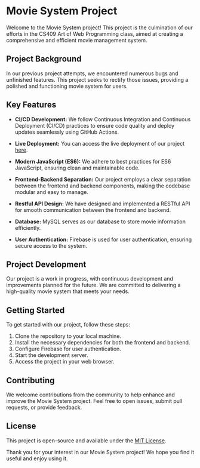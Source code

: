 # Movie System Project

Welcome to the Movie System project! This project is the culmination of our efforts in the CS409 Art of Web Programming class, aimed at creating a comprehensive and efficient movie management system.

## Project Background

In our previous project attempts, we encountered numerous bugs and unfinished features. This project seeks to rectify those issues, providing a polished and functioning movie system for users.

## Key Features

- **CI/CD Development:** We follow Continuous Integration and Continuous Deployment (CI/CD) practices to ensure code quality and deploy updates seamlessly using GitHub Actions.

- **Live Deployment:** You can access the live deployment of our project [here](http://149.248.8.180:3001/home/).

- **Modern JavaScript (ES6):** We adhere to best practices for ES6 JavaScript, ensuring clean and maintainable code.

- **Frontend-Backend Separation:** Our project employs a clear separation between the frontend and backend components, making the codebase modular and easy to manage.

- **Restful API Design:** We have designed and implemented a RESTful API for smooth communication between the frontend and backend.

- **Database:** MySQL serves as our database to store movie information efficiently.

- **User Authentication:** Firebase is used for user authentication, ensuring secure access to the system.

## Project Development

Our project is a work in progress, with continuous development and improvements planned for the future. We are committed to delivering a high-quality movie system that meets your needs.

## Getting Started

To get started with our project, follow these steps:

1. Clone the repository to your local machine.
2. Install the necessary dependencies for both the frontend and backend.
3. Configure Firebase for user authentication.
4. Start the development server.
5. Access the project in your web browser.

## Contributing

We welcome contributions from the community to help enhance and improve the Movie System project. Feel free to open issues, submit pull requests, or provide feedback.

## License

This project is open-source and available under the [MIT License](LICENSE).

Thank you for your interest in our Movie System project! We hope you find it useful and enjoy using it.
